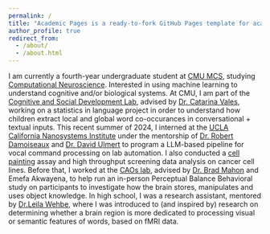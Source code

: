 ```yaml
---
permalink: /
title: "Academic Pages is a ready-to-fork GitHub Pages template for academic personal websites"
author_profile: true
redirect_from: 
  - /about/
  - /about.html
---
```


I am currently a fourth-year undergraduate student at [CMU MCS](https://www.cmu.edu/mcs/), studying [Computational Neuroscience](https://brain.andrew.cmu.edu/home). Interested in using machine learning to understand cognitive and/or biological systems. At CMU, I am part of the [Cognitive and Social Development Lab](https://sites.google.com/andrew.cmu.edu/csdl/home), advised by [Dr. Catarina Vales](https://cvales.weebly.com/), working on a statistics in language project in order to understand how children extract local and global word co-occurances in conversational + textual inputs. This recent summer of 2024, I interned at the [UCLA California Nanosystems Institute](https://cnsi.ucla.edu/) under the mentorship of [Dr. Robert Damoiseaux](https://pharmacology.ucla.edu/people/robert-damoiseaux) and [Dr. David Ulmert](https://bioscience.ucla.edu/people/h-david-ulmert/) to program a LLM-based pipeline for vocal command processing on lab automation. I also conducted a [cell painting](https://www.nature.com/articles/nprot.2016.105) assay and high throughput screening data analysis on cancer cell lines. Before that, I worked at the [CAOs lab](https://www.cmu.edu/dietrich/psychology/caoslab/), advised by [Dr. Brad Mahon](https://www.cmu.edu/dietrich/psychology/directory/core-training-faculty/mahon-brad.html) and Emefa Akwayena, to help run an in-person Perceptual Balance Behavioral study on participants to investigate how the brain stores, manipulates and uses object knowledge. In high school, I was a research assistant, mentored by [Dr.Leila Wehbe](https://www.cs.cmu.edu/~lwehbe/), where I was introduced to (and inspired by) research on determining whether a brain region is more dedicated to processing visual or semantic features of words, based on fMRI data.
